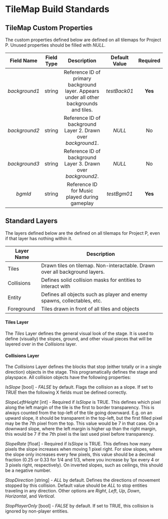 # TileMap Build Standards
## TileMap Custom Properties
The custom properties defined below are defined on all tilemaps for Project P. Unused properties should be filled with *NULL*.

| Field Name | Field Type | Description | Default Value | Required |
| :----: | :----: | :----: | :---: | :---: |
| *background1* | string | Reference ID of primary background layer. Appears under all other backgrounds and tiles. | *testBack01* | **Yes** |
| *background2* | string | Reference ID of background Layer 2. Drawn over *background1*. | *NULL* | No |
| *background3* | string | Reference ID of background Layer 3. Drawn over *background2*. | *NULL* | No |
| *bgmId* | string | Reference ID for Music played during gameplay | *testBgm01* | **Yes** |

## Standard Layers
The layers defined below are the defined on all tilemaps for Project P, even if that layer has nothing within it.

| Layer Name | Description |
| ---- | ---- |
| Tiles | Drawn tiles on tilemap. Non-interactable. Drawn over all background layers. |
| Collisions | Defines solid collision masks for entities to interact with |
| Entity | Defines all objects such as player and enemy spawns, collectables, etc. |
| Foreground | Tiles drawn in front of all tiles and objects |

#### Tiles Layer
The *Tiles* Layer defines the general visual look of the stage. It is used to define (visually) the slopes, ground, and other visual pieces that will be layered over in the *Collisions* layer.

#### Collisions Layer
The *Collisions* Layer defines the blocks that stop (either totally or in a single direction) objects in the stage. This programatically defines the stage and playspace.  All collision objects have the following properties:

*IsSlope* [bool] - *FALSE* by default. Flags the collision as a slope. If set to *TRUE* then the following X fields must be defined correctly.

*SlopeLeftHeight* [int] - Required if *IsSlope* is TRUE. This defines which pixel along the left margin of the tile is the first to border transparency. This is always counted from the top-left of the tile going downward. E.g. on an upward slope, it should be transparent in the top-left, but the first filled pixel may be the 7th pixel from the top. This value would be 7 in that case. On a downward slope, where the left margin is higher up than the right margin, this would be 7 if the 7th pixel is the last used pixel before transparency.

*SlopeRate* [float] - Required if *IsSlope* is TRUE. This defines how many pixels the slope increases when moving 1 pixel right. For slow slopes, where the slope only increases every few pixels, this value should be a decimal fraction (0.25 or 0.33 for 1/4 and 1/3, where you increase by 1px every 4 or 3 pixels right, respectively). On inverted slopes, such as ceilings, this should be a negative number.

*StopDirection* [string] - *ALL* by default. Defines the directions of movement stopped by this collision. Default value should be *ALL* to stop entities traveling in any direction. Other options are *Right*, *Left*, *Up*, *Down*, *Horizontal*, and *Vertical*.

*StopPlayerOnly* [bool] - *FALSE* by default. If set to TRUE, this collision is ignored by non-player entities.